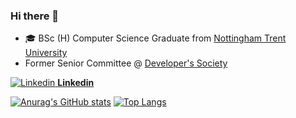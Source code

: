 ### Hi there 👋
- 🎓 BSc (H) Computer Science Graduate from [Nottingham Trent University](https://www.ntu.ac.uk/)
- Former Senior Committee @ [Developer's Society](https://devsoc.co.uk/home.html)
  
[![Linkedin](https://i.stack.imgur.com/gVE0j.png) **Linkedin**](https://www.linkedin.com/in/eren-karakus/)

[![Anurag's GitHub stats](https://github-readme-stats.vercel.app/api?username=ErenKarakus&theme=dark&show_icons=true&layout=compact&custom_title=GitHub%20Stats)](https://github.com/anuraghazra/github-readme-stats)
[![Top Langs](https://github-readme-stats.vercel.app/api/top-langs/?username=ErenKarakus&theme=dark&show_icons=true&layout=compact&custom_title=Top%20Languages)](https://github.com/anuraghazra/github-readme-stats)

